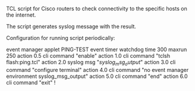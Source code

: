 TCL script for Cisco routers to check connectivity to the specific hosts on the internet.

The script generates syslog message with the result.


Configuration for running script periodically:

event manager applet PING-TEST
event timer watchdog time 300 maxrun 250
 action 0.5 cli command "enable"
 action 1.0 cli command "tclsh flash:ping.tcl"
 action 2.0 syslog msg "$syslog_msg_output$"
 action 3.0 cli command "configure terminal"
 action 4.0 cli command "no event manager environment syslog_msg_output"
 action 5.0 cli command "end"
 action 6.0 cli command "exit"
!

